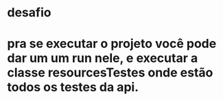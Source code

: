 # desafio


# pra se executar o projeto você pode dar um um run nele, e executar a classe resourcesTestes onde estão todos os testes da api.


